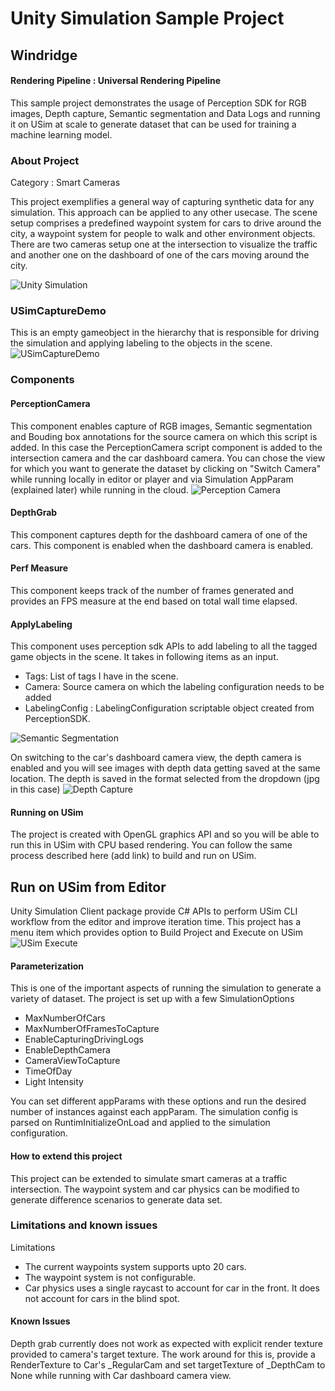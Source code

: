 # Unity Simulation Sample Project

## Windridge 
#### Rendering Pipeline : Universal Rendering Pipeline

This sample project demonstrates the usage of Perception SDK for RGB images, Depth capture, Semantic segmentation and Data Logs and running it on USim at scale to generate dataset that can be used for training a machine learning model.

### About Project

Category : Smart Cameras

This project exemplifies a general way of capturing synthetic data for any simulation. This approach can be applied to any other usecase.
The scene setup comprises a predefined waypoint system for cars to drive around the city, a waypoint system for people to walk and other environment objects. There are two cameras setup one at the intersection to visualize the traffic and another one on the dashboard of one of the cars moving around the city.

![Unity Simulation](docs/images/Sim01.png "Traffic Camera")

### USimCaptureDemo
This is an empty gameobject in the hierarchy that is responsible for driving the simulation and applying labeling to the objects in the scene.
![USimCaptureDemo](docs/images/Sim04.png "USimCaptureDemo")

### Components

#### PerceptionCamera 
This component enables capture of RGB images, Semantic segmentation and Bouding box annotations for the source camera on which this script is added. In this case the PerceptionCamera script component is added to the intersection camera and the car dashboard camera. You can chose the view for which you want to generate the dataset by clicking on "Switch Camera" while running locally in editor or player and via Simulation AppParam (explained later) while running in the cloud.
![Perception Camera](docs/images/PerceptionCamera.png "Perception Camera")

#### DepthGrab
This component captures depth for the dashboard camera of one of the cars. This component is enabled when the dashboard camera is enabled.

#### Perf Measure
This component keeps track of the number of frames generated and provides an FPS measure at the end based on total wall time elapsed.

#### ApplyLabeling 
This component uses perception sdk APIs to add labeling to all the tagged game objects in the scene. It takes in following items as an input.
- Tags: List of tags I have in the scene. 
- Camera: Source camera on which the labeling configuration needs to be added
- LabelingConfig :  LabelingConfiguration scriptable object created from PerceptionSDK.

![Semantic Segmentation](docs/images/Segmentation_IntersectionCam.png "Semantic Segmentation")


On switching to the car's dashboard camera view, the depth camera is enabled and you will see images with depth data getting saved at the same location. The depth is saved in the format selected from the dropdown (jpg in this case)
![Depth Capture](docs/images/Sim03.png "Depth")

#### Running on USim
The project is created with OpenGL graphics API and so you will be able to run this in USim with CPU based rendering. You can follow the same process described here (add link) to build and run on USim.


## Run on USim from Editor
Unity Simulation Client package provide C# APIs to perform USim CLI workflow from the editor and improve iteration time. This project has a menu item which provides option to Build Project and Execute on USim
![USim Execute](docs/images/Sim06.png "USim Execute")


#### Parameterization
This is one of the important aspects of running the simulation to generate a variety of dataset.
The project is set up with a few SimulationOptions
- MaxNumberOfCars
- MaxNumberOfFramesToCapture
- EnableCapturingDrivingLogs
- EnableDepthCamera
- CameraViewToCapture
- TimeOfDay
- Light Intensity

You can set different appParams with these options and run the desired number of instances against each appParam. The simulation config is parsed on RuntimInitializeOnLoad and applied to the simulation configuration.

#### How to extend this project
This project can be extended to simulate smart cameras at a traffic intersection. The waypoint system and car physics can be modified to generate difference scenarios to generate data set.

### Limitations and known issues
Limitations
- The current waypoints system supports upto 20 cars. 
- The waypoint system is not configurable. 
- Car physics uses a single raycast to account for car in the front. It does not account for cars in the blind spot.

#### Known Issues
Depth grab currently does not work as expected with explicit render texture provided to camera's target texture. The work around for this is, provide a RenderTexture to Car's _RegularCam and set targetTexture of _DepthCam to None while running with Car dashboard camera view.
